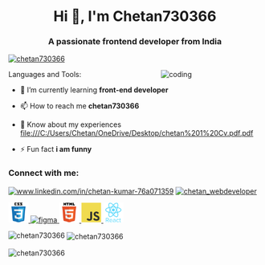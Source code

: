 <h1 align="center">Hi 👋, I'm Chetan730366</h1>
<h3 align="center">A passionate frontend developer from India</h3>
</p>

<p align="left"> <a href="https://github.com/ryo-ma/github-profile-trophy"><img
            src="https://github-profile-trophy.vercel.app/?username=chetan730366" alt="chetan730366" /></a> </p>
            <img align="right" alt="coding" width="200"
    src="https://media.giphy.com/media/v1.Y2lkPTc5MGI3NjExbHphOGRkcDc4dnQ2bWR4NnBqeHNiZXNsNmFqOTlseWcxMW83OHNldSZlcD12MV9naWZzX3NlYXJjaCZjdD1n/bGgsc5mWoryfgKBx1u/giphy.gif"
    <p align="left"> <img <h3 align="left">Languages and Tools:</h3>

- 🌱 I’m currently learning **front-end developer**

- 📫 How to reach me **chetan730366**

- 📄 Know about my experiences
[file:///C:/Users/Chetan/OneDrive/Desktop/chetan%201%20Cv.pdf.pdf](file:///C:/Users/Chetan/OneDrive/Desktop/chetan%201%20Cv.pdf.pdf)

- ⚡ Fun fact **i am funny**
  

<h3 align="left">Connect with me:</h3>

<p align="left">
    <a href="https://linkedin.com/in/www.linkedin.com/in/chetan-kumar-76a071359" target="blank"><img align="center"
            src="https://raw.githubusercontent.com/rahuldkjain/github-profile-readme-generator/master/src/images/icons/Social/linked-in-alt.svg"
            alt="www.linkedin.com/in/chetan-kumar-76a071359" height="30" width="40" /></a>
    <a href="https://instagram.com/chetan_webdeveloper" target="blank"><img align="center"
            src="https://raw.githubusercontent.com/rahuldkjain/github-profile-readme-generator/master/src/images/icons/Social/instagram.svg"
            alt="chetan_webdeveloper" height="30" width="40" /></a>
</p>


<p align="left"> <a href="https://www.w3schools.com/css/" target="_blank" rel="noreferrer"> <img
            src="https://raw.githubusercontent.com/devicons/devicon/master/icons/css3/css3-original-wordmark.svg"
            alt="css3" width="40" height="40" /> </a> <a href="https://www.figma.com/" target="_blank" rel="noreferrer">
        <img src="https://www.vectorlogo.zone/logos/figma/figma-icon.svg" alt="figma" width="40" height="40" /> </a> <a
        href="https://www.w3.org/html/" target="_blank" rel="noreferrer"> <img
            src="https://raw.githubusercontent.com/devicons/devicon/master/icons/html5/html5-original-wordmark.svg"
            alt="html5" width="40" height="40" /> </a> <a href="https://developer.mozilla.org/en-US/docs/Web/JavaScript"
        target="_blank" rel="noreferrer"> <img
            src="https://raw.githubusercontent.com/devicons/devicon/master/icons/javascript/javascript-original.svg"
            alt="javascript" width="40" height="40" /> </a> <a href="https://reactjs.org/" target="_blank"
        rel="noreferrer"> <img
            src="https://raw.githubusercontent.com/devicons/devicon/master/icons/react/react-original-wordmark.svg"
            alt="react" width="40" height="40" /> </a> </p>

<p><img align="left"
        src="https://github-readme-stats.vercel.app/api/top-langs?username=chetan730366&show_icons=true&locale=en&layout=compact"
        alt="chetan730366" /></p>

<p>&nbsp;<img align="center"
        src="https://github-readme-stats.vercel.app/api?username=chetan730366&show_icons=true&locale=en"
        alt="chetan730366" /></p>

<p><img align="center" src="https://github-readme-streak-stats.herokuapp.com/?user=chetan730366&" alt="chetan730366" />
</p>
